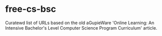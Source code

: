 # free-cs-bsc
Curatewd list of URLs based on the old aGupieWare 'Online Learning: An Intensive Bachelor's Level Computer Science Program Curriculum' article.
